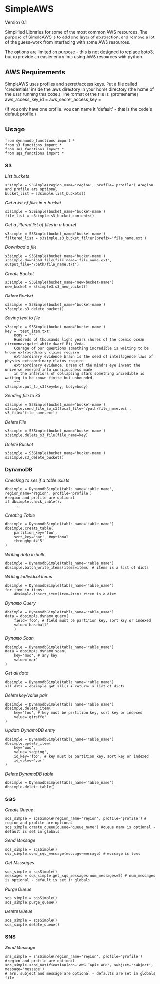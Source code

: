 # SimpleAWS

Version 0.1

Simplified Libraries for some of the most common AWS resources. The purpose of SimpleAWS is to add one layer of abstraction, and remove a lot of the guess-work from interfacing with some AWS resources.

The options are limited on purpose - this is not designed to replace boto3, but to provide an easier entry into using AWS resources with python.

## AWS Requirements

SimpleAWS uses profiles and secret/access keys. Put a file called 'credentials' inside the .aws directory in your home directory (the home of the user running this code.) The format of the file is:
[profilename]
aws_access_key_id = <key>
aws_secret_access_key = <key>

(If you only have one profile, you can name it 'default' - that is the code's default profile.)

## Usage

```
from dynamodb_functions import *
from s3_functions import *
from sns_functions import *
from sqs_functions import *
```

### S3

*List buckets*

```
s3simple = S3Simple(region_name='region', profile='profile') #region and profile are optional
bucket_list = s3simple.list_buckets()
```

*Get a list of files in a bucket*
```
s3simple = S3Simple(bucket_name='bucket-name')
file_list = s3simple.s3_bucket_contents()
```

*Get a filtered list of files in a bucket*
```
s3simple = S3Simple(bucket_name='bucket-name')
filtered_list = s3simple.s3_bucket_filter(prefix='file_name.ext')
```

*Download a file*
```
s3simple = S3Simple(bucket_name='bucket-name')
s3simple.download_file(file_name='file_name.ext', output_file='/path/file_name.txt')
```

*Create Bucket*
```
s3simple = S3Simple(bucket_name='new-bucket-name')
new_bucket = s3simple3.s3_new_bucket()
```

*Delete Bucket*
``` 
s3simple = S3Simple(bucket_name='bucket-name')
s3simple.s3_delete_bucket()
```

*Saving text to file*
```
s3simple = S3Simple(bucket_name='bucket-name')
key = 'test_item.txt'
    body = """
    Hundreds of thousands light years shores of the cosmic ocean circumnavigated white dwarf Rig Veda. 
    Courage of our questions something incredible is waiting to be known extraordinary claims require 
    extraordinary evidence brain is the seed of intelligence laws of physics extraordinary claims require 
    extraordinary evidence. Dream of the mind's eye invent the universe emerged into consciousness made 
    in the interiors of collapsing stars something incredible is waiting to be known finite but unbounded.
    """
s3simple.put_to_s3(key=key, body=body)
```

*Sending file to S3*
```
s3simple = S3Simple(bucket_name='bucket-name')
s3simple.send_file_to_s3(local_file='/path/file_name.ext', s3_file='file_name.ext')
```

*Delete File*
```
s3simple = S3Simple(bucket_name='bucket-name')
s3simple.delete_s3_file(file_name=key)
```

*Delete Bucket*
```
s3simple = S3Simple(bucket_name='bucket-name')
s3simple.s3_delete_bucket()
```

### DynamoDB

*Checking to see if a table exists*
```
dbsimple = DynamodbSimple(table_name='table_name', region_name='region', profile='profile') 
#region and profile are optional
if dbsimple.check_table(): 
    ...
```

*Creating Table*
```
dbsimple = DynamodbSimple(table_name='table_name')
dbsimple.create_table(
    partition_key='foo',
    sort_key='bar', #optional
    throughput='5'
)
```

*Writing data in bulk*
```
dbsimple = DynamodbSimple(table_name='table_name')
dbsimple.batch_write_items(items=items) # items is a list of dicts
``` 

*Writing individual items*
```
dbsimple = DynamodbSimple(table_name='table_name')
for item in items:
    dbsimple.insert_item(item=item) #item is a dict
```

*Dynamo Query*
```
dbsimple = DynamodbSimple(table_name='table_name')
data = dbsimple.dynamo_query(
    field='foo', # field must be partition key, sort key or indexed
    value='baseball'
    )
```

*Dynamo Scan*
```
dbsimple = DynamodbSimple(table_name='table_name')
data = dbsimple.dynamo_scan(
    key='moo', # any key
    value='mar'
)
```

*Get all data*
```
dbsimple = DynamodbSimple(table_name='table_name')
all_data = dbsimple.get_all() # returns a list of dicts
```

*Delete key/value pair*
```
dbsimple = DynamodbSimple(table_name='table_name')
dbsimple.delete_item(
    key='foo', # key must be partition key, sort key or indexed
    value='giraffe'
)
```

*Update DynamoDB entry*
```
dbsimple = DynamodbSimple(table_name='table_name')
dbsimple.update_item(
    key='woo',
    value='sageing',
    id_key='foo', # key must be partition key, sort key or indexed
    id_value='yar'
)
```

*Delete DynamoDB table*
```
dbsimple = DynamodbSimple(table_name='table_name')
dbsimple.delete_table()
```

### SQS

*Create Queue*
```
sqs_simple = sqsSimple(region_name='region', profile='profile') # region and profile are optional
sqs_simple.create_queue(queue='queue_name') #queue name is optional - default is set in globals
```

*Send Message*
```
sqs_simple = sqsSimple()
sqs_simple.send_sqs_message(message=message) # message is text
```

*Get Messages*
```
sqs_simple = sqsSimple()
messages = sqs_simple.get_sqs_messages(num_messages=5) # num_messages is optional - default is set in globals
```

*Purge Queue*
```
sqs_simple = sqsSimple()
sqs_simple.purge_queue()
```

*Delete Queue*
```
sqs_simple = sqsSimple()
sqs_simple.delete_queue()
```

### SNS

*Send Message*
```
sns_simple = snsSimple(region_name='region', profile='profile') #region and profile are optional
sns_simple.send_notification(arn='AWS Topic ARN', subject='subject', message='message')
# arn, subject and message are optional - defaults are set in globals file
```


